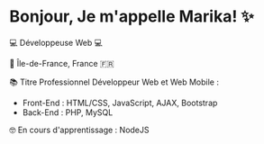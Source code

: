 # Bonjour, Je m'appelle Marika! ✨

💻 Développeuse Web 💻

📍 Île-de-France, France 🇫🇷

📚 Titre Professionnel Développeur Web et Web Mobile : 
- Front-End : HTML/CSS, JavaScript, AJAX, Bootstrap
- Back-End : PHP, MySQL

🤓 En cours d'apprentissage : NodeJS
